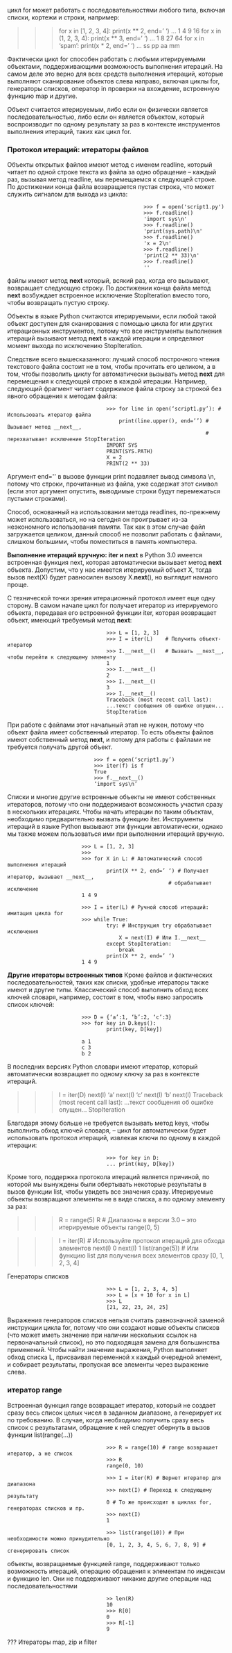 цикл for может работать с последовательностями любого типа, включая списки, кортежи и строки, например:

>>> for x in [1, 2, 3, 4]: print(x ** 2, end=’ ‘)
...
1 4 9 16
>>> for x in (1, 2, 3, 4): print(x ** 3, end=’ ‘)
...
1 8 27 64
>>> for x in ‘spam’: print(x * 2, end=’ ‘)
...
ss pp aa mm

Фактически цикл for способен работать с любыми итерируемыми объектами, поддерживающими возможность выполнения итераций. На самом деле это верно для всех средств выполнения итераций, которые выполняют сканирование объектов слева направо, включая циклы for, генераторы списков, оператор in проверки на вхождение, встроенную функцию map и другие.

Объект считается итерируемым, либо если он физически является последовательностью, либо если он является объектом, который воспроизводит по одному результату за раз в контексте инструментов выполнения итераций, таких как цикл for.

### Протокол итераций: итераторы файлов  
Объекты открытых файлов имеют метод с именем readline, который читает по одной строке текста из файла за одно обращение – каждый раз, вызывая метод readline, мы перемещаемся к следующей строке. По достижении конца файла возвращается пустая строка, что может служить сигналом для выхода из цикла:

                                                >>> f = open('script1.py')
                                                >>> f.readline()
                                                'import sys\n'
                                                >>> f.readline()
                                                'print(sys.path)\n'
                                                >>> f.readline()
                                                'x = 2\n'
                                                >>> f.readline()
                                                'print(2 ** 33)\n'
                                                >>> f.readline()
                                                ''

файлы имеют метод __next__ который, всякий раз, когда его вызывают, возвращает следующую строку. По достижении конца файла метод __next__ возбуждает встроенное исключение StopIteration вместо того, чтобы возвращать пустую строку.

Объекты в языке Python считаются итерируемыми, если любой такой объект доступен для сканирования с помощью цикла for или
других итерационных инструментов, потому что все инструменты выполнения итераций вызывают метод __next__ в каждой итерации и определяют момент выхода по исключению StopIteration.

Следствие всего вышесказанного: лучший способ построчного чтения текстового файла состоит не в том, чтобы прочитать
его целиком, а в том, чтобы позволить циклу for автоматически вызывать метод __next__ для перемещения к следующей строке в каждой итерации. Например, следующий фрагмент читает содержимое файла строку за строкой без явного обращения к методам файла:

                                    >>> for line in open(‘script1.py’): # Использовать итератор файла
                                        print(line.upper(), end=’’) # Вызывает метод __next__,
                                                                    # перехватывает исключение StopIteration
                                    IMPORT SYS
                                    PRINT(SYS.PATH)
                                    X = 2
                                    PRINT(2 ** 33)

Аргумент end='' в вызове функции print подавляет вывод символа \n, потому что строки, прочитанные из файла, уже содержат этот символ (если этот аргумент опустить, выводимые строки будут перемежаться пустыми строками).

Способ, основанный на использовании метода readlines, по-прежнему может использоваться, но на сегодня он проигрывает из-за неэкономного использования памяти. Так как в этом случае файл загружается целиком, данный способ не позволит работать с файлами, слишком большими, чтобы поместиться в память компьютера.

**Выполнение итераций вручную: iter и next**
в Python 3.0 имеется встроенная функция next, которая автоматически вызывает метод __next__ объекта. Допустим, что у нас
имеется итерируемый объект X, тогда вызов next(X) будет равносилен вызову X.__next__(), но выглядит намного проще.

С технической точки зрения итерационный протокол имеет еще одну сторону. В самом начале цикл for получает итератор из итерируемого объекта, передавая его встроенной функции iter, которая возвращает объект, имеющий требуемый метод __next__:

                                    >>> L = [1, 2, 3]
                                    >>> I = iter(L)    # Получить объект-итератор
                                    >>> I.__next__()   # Вызвать __next__, чтобы перейти к следующему элементу
                                    1
                                    >>> I.__next__()
                                    2
                                    >>> I.__next__()
                                    3
                                    >>> I.__next__()
                                    Traceback (most recent call last):
                                    ...текст сообщения об ошибке опущен...
                                    StopIteration

При работе с файлами этот начальный этап не нужен, потому что объект файла имеет собственный итератор. То есть объекты файлов имеют собственный метод __next__, и потому для работы с файлами не требуется получать другой объект.

                                >>> f = open(‘script1.py’)
                                >>> iter(f) is f
                                True
                                >>> f.__next__()
                                ‘import sys\n’  

Списки и многие другие встроенные объекты не имеют собственных итераторов, потому что они поддерживают возможность участия сразу в нескольких итерациях. Чтобы начать итерации по таким объектам, необходимо предварительно вызвать функцию iter. Инструменты итераций в языке Python вызывают эти функции автоматически, однако мы также можем пользоваться ими при выполнении итераций вручную.  

                            >>> L = [1, 2, 3]
                            >>>
                            >>> for X in L: # Автоматический способ выполнения итераций
                                    print(X ** 2, end=’ ‘) # Получает итератор, вызывает __next__,
                                                        # обрабатывает исключение
                            1 4 9

                            >>> I = iter(L) # Ручной способ итераций: имитация цикла for
                            >>> while True:
                                    try: # Инструкция try обрабатывает исключения
                                        X = next(I) # Или I.__next__
                                    except StopIteration:
                                        break
                                    print(X ** 2, end=’ ‘)
                            1 4 9

**Другие итераторы встроенных типов**
Кроме файлов и фактических последовательностей, таких как списки, удобные итераторы также имеют и другие типы. Классический способ выполнить обход всех ключей словаря, например, состоит в том, чтобы явно запросить список ключей:

                            >>> D = {‘a’:1, ‘b’:2, ‘c’:3}
                            >>> for key in D.keys():
                                    print(key, D[key])

                            a 1
                            c 3
                            b 2

В последних версиях Python словари имеют итератор, который автоматически возвращает по одному ключу за раз в контексте итераций.

>>> I = iter(D)
>>> next(I)
‘a’
>>> next(I)
‘c’
>>> next(I)
‘b’
>>> next(I)
Traceback (most recent call last):
...текст сообщения об ошибке опущен...
StopIteration

Благодаря этому больше не требуется вызывать метод keys, чтобы выполнить обход ключей словаря, – цикл for автоматически будет использовать протокол итераций, извлекая ключи по одному в каждой итерации:

                                    >>> for key in D:
                                    ... print(key, D[key])

Кроме того, поддержка протокола итераций является причиной, по которой мы вынуждены были обертывать некоторые результаты в вызов функции list, чтобы увидеть все значения сразу. Итерируемые объекты возвращают элементы не в виде списка, а по одному элементу за раз:

>>> R = range(5)
>>> R # Диапазоны в версии 3.0 – это итерируемые объекты
range(0, 5)

>>> I = iter(R) # Используйте протокол итераций для обхода элементов
>>> next(I)
0
>>> next(I)
1
>>> list(range(5)) # Или функцию list для получения всех элементов сразу
[0, 1, 2, 3, 4]

Генераторы списков

                                    >>> L = [1, 2, 3, 4, 5]
                                    >>> L = [x + 10 for x in L]
                                    >>> L
                                    [21, 22, 23, 24, 25]
                                    
Выражения генераторов списков нельзя считать равнозначной заменой инструкции цикла for, потому что они создают новые объекты списков (что может иметь значение при наличии нескольких ссылок на первоначальный список), но это подходящая замена для большинства применений. Чтобы найти значение выражения, Python выполняет обход списка L, присваивая переменной x каждый очередной элемент, и собирает результаты, пропуская все элементы через выражение слева.  

### итератор range  
Встроенная функция range возвращает итератор, который не создает сразу весь список целых чисел в заданном диапазоне, а генерирует их по требованию. В случае, когда необходимо получить сразу весь список с результатами, обращение к ней следует обернуть в вызов функции list(range(...))  

                                    >>> R = range(10) # range возвращает итератор, а не список
                                    >>> R
                                    range(0, 10)

                                    >>> I = iter(R) # Вернет итератор для диапазона
                                    >>> next(I) # Переход к следующему результату
                                    0 # То же происходит в циклах for, генераторах списков и пр.
                                    >>> next(I)
                                    1

                                    >>> list(range(10)) # При необходимости можно принудительно
                                    [0, 1, 2, 3, 4, 5, 6, 7, 8, 9] # сгенерировать список  

объекты, возвращаемые функцией range, поддерживают только возможность итераций, операцию обращения к элементам по индексам и функцию len. Они не поддерживают никакие другие операции над последовательностями  

                                    >> len(R)
                                    10 
                                    >>> R[0]
                                    0
                                    >>> R[-1]
                                    9

??? Итераторы map, zip и filter
